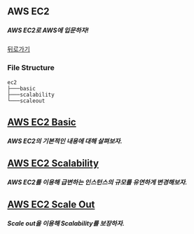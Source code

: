 ## AWS EC2

##### AWS EC2로 AWS에 입문하자!

[뒤로가기](/aws/README.md)  

### File Structure

```
ec2	
├───basic
├───scalability
└───scaleout
```
  
## [AWS EC2 Basic](/aws/ec2/basic/README.md)

##### AWS EC2의 기본적인 내용에 대해 살펴보자.  

## [AWS EC2 Scalability](/aws/ec2/scalability/README.md)

##### AWS EC2를 이용해 급변하는 인스턴스의 규모를 유연하게 변경해보자.

## [AWS EC2 Scale Out](/aws/ec2/scaleout/README.md)

##### Scale out을 이용해 Scalability를 보장하자.  

